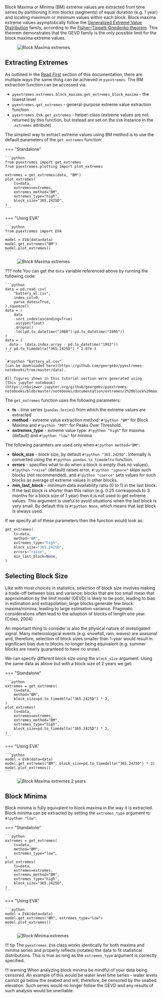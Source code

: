 Block Maxima or Minima (BM) extreme values are extracted from time series
by partitioning it into blocks (segments) of equal duration (e.g. 1 year)
and locating maximum or minimum values within each block.
Block maxima extreme values asymptotically follow the
[Generalized Extreme Value Distribution](https://en.wikipedia.org/wiki/Generalized_extreme_value_distribution)
family, according to the
[Fisher–Tippett–Gnedenko theorem](https://en.wikipedia.org/wiki/Fisher%E2%80%93Tippett%E2%80%93Gnedenko_theorem).
This theorem demonstrates that the GEVD family is the only possible
limit for the block maxima extreme values.

<figure>
  <img src="../../img/bm.png" alt="Block Maxima extremes"/>
</figure>

## Extracting Extremes

As outlined in the [Read First](1-read-first.md) section of this documentation,
there are multiple ways the same thing can be achieved in `pyextremes`.
The BM extraction function can be accessed via:

- `pyextremes.extremes.block_maxima.get_extremes_block_maxima` - the lowest level
- `pyextremes.get_extremes` - general-purpose extreme value extraction function
- `pyextremes.EVA.get_extremes` - helper-class
  (extreme values are not returned by this function, but instead are set
  on the `EVA` instance in the `.extremes` attribute)

The simplest way to extract extreme values using BM method is to use the default
parameters of the `get_extremes` function:

=== "Standalone"

    ```python
    from pyextremes import get_extremes
    from pyextremes.plotting import plot_extremes

    extremes = get_extremes(data, "BM")
    plot_extremes(
        ts=data,
        extremes=extremes,
        extremes_method="BM",
        extremes_type="high",
        block_size="365.2425D",
    )
    ```

=== "Using EVA"

    ```python
    from pyextremes import EVA

    model = EVA(data=data)
    model.get_extremes("BM")
    model.plot_extremes()
    ```

<figure>
  <img src="../../img/extremes/bm-high-1y.png" alt="Block Maxima extremes"/>
</figure>

??? note
    You can get the `data` variable referenced above by running the following code:

    ```python
    data = pd.read_csv(
        "battery_wl.csv",
        index_col=0,
        parse_dates=True,
    ).squeeze()
    data = (
        data
        .sort_index(ascending=True)
        .astype(float)
        .dropna()
        .loc[pd.to_datetime("1980"):pd.to_datetime("1995")]
    )
    data = (
      data - (data.index.array - pd.to_datetime("1992"))
    ) / pd.to_timedelta("365.2425D") * 2.87e-3
    ```

    `#!python "battery_wl.csv"` 
    [can be downloaded here](https://github.com/georgebv/pyextremes-notebooks/tree/master/data).
  
    All figures shown in this tutorial section were generated using
    [this jupyter notebook](https://nbviewer.jupyter.org/github/georgebv/pyextremes-notebooks/blob/master/notebooks/documentation/extremes/2%20block%20maxima.ipynb).

The `get_extremes` function uses the following parameters:

- **ts** - time series (`pandas.Series`) from which the extreme values are extracted
- **method** - extreme value extraction method: `#!python "BM"` for Block Maxima
  and `#!python "POT"` for Peaks Over Threshold.
- **extremes_type** - extreme value type:
  `#!python "high"` for maxima (default) and `#!python "low"` for minima

The following paramters are used only when `#!python method="BM"`:

- **block_size** - block size, by default `#!python "365.2425D"`.
  Internally is converted using the `#!python pandas.to_timedelta` function.
- **errors** - specifies what to do when a block is empty (has no values).
  `#!python "raise"` (default) raises error, `#!python "ignore"` skips such blocks
  (not recommended), and `#!python "coerce"` sets values for such blocks as average
  of extreme values in other blocks.
- **min_last_block** - minimum data availability ratio (0 to 1)
  in the last block. If the last block is shorter than this ration
  (e.g. 0.25 corresponds to 3 months for a block size of 1 year) then it is not used
  to get extreme values. This argument is useful to avoid situations when the last
  block is very small. By default this is `#!python None`, which means that last
  block is always used.

If we specify all of these parameters then the function would look as:

```python
get_extremes(
    ts=data,
    method="BM",
    extremes_type="high",
    block_size="365.2425D",
    errors="raise",
    min_last_block=None,
)
```

## Selecting Block Size

Like with most choices in statistics, selection of block size involves making a
trade-off between bias and variance: blocks that are too small mean that
approximation by the limit model (GEVD) is likely to be poor,
leading to bias in estimation and extrapolation; large blocks generate few block
maxima/minima, leading to large estimation variance. Pragmatic considerations
often lead to the adoption of blocks of length one year. (Coles, 2004)

An important thing to consider is also the physical nature of investigated signal.
Many meteorological events (e.g. snowfall, rain, waves) are seasonal and, therefore,
selection of block sizes smaller than 1-year would result in significant bias due to
blocks no longer being equivalent
(e.g. summer blocks are nearly guaranteed to have no snow).

We can specify different block size using the `block_size` argument. Using the same
data as above but with a block size of 2 years we get:

=== "Standalone"

    ```python
    extremes = get_extremes(
        ts=data,
        method="BM",
        block_size=pd.to_timedelta("365.2425D") * 2,
    )
    plot_extremes(
        ts=data,
        extremes=extremes,
        extremes_method="BM",
        extremes_type="high",
        block_size=pd.to_timedelta("365.2425D") * 2,
    )
    ```

=== "Using EVA"

    ```python
    model = EVA(data=data)
    model.get_extremes("BM", block_size=pd.to_timedelta("365.2425D") * 2)
    model.plot_extremes()
    ```

<figure>
  <img src="../../img/extremes/bm-high-2y.png" alt="Block Maxima extremes 2 years"/>
</figure>

## Block Minima

Block minima is fully equivalent to block maxima in the way it is extracted.
Block minima can be extracted by setting the `extremes_type` argument
to `#!python "low"`:

=== "Standalone"

    ```python
    extremes = get_extremes(
        ts=data,
        method="BM",
        extremes_type="low",
    )
    plot_extremes(
        ts=data,
        extremes=extremes,
        extremes_method="BM",
        extremes_type="high",
        block_size="365.2425D",
    )
    ```

=== "Using EVA"

    ```python
    model = EVA(data=data)
    model.get_extremes("BM", extremes_type="low")
    model.plot_extremes()
    ```

<figure>
  <img src="../../img/extremes/bm-low-1y.png" alt="Block Minima extremes"/>
</figure>

!!! tip
    The `pyextremes.EVA` class works identically for both maxima and minima series and
    properly reflects (rotates) the data to fit statistical distributions.
    This is true as long as the `extremes_type` argument is correctly specified.

!!! warning
    When analyzing block minima be mindful of your data being censored.
    An example of this would be water level time series - water levels cannot go
    below the seabed and will, therefore, be censored by the seabed elevation.
    Such series would no longer follow the GEVD and any results of such analysis
    would be unerliable.

